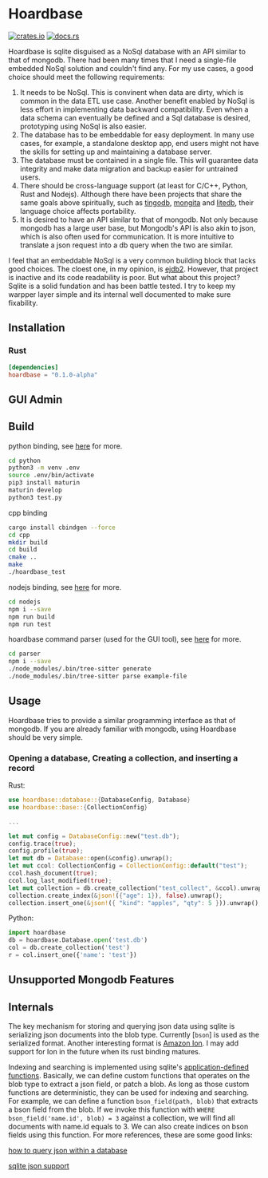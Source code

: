 # Hoardbase

[![crates.io](https://img.shields.io/crates/v/hoardbase.svg)](https://crates.io/crates/hoardbase) [![docs.rs](https://img.shields.io/docsrs/hoardbase)](https://docs.rs/hoardbase/0.1.0-alpha/hoardbase)
 
Hoardbase is sqlite disguised as a NoSql database with an API similar to that of mongodb. There had been many times that I need a single-file embedded NoSql solution and couldn't find any. For my use cases, a good choice should meet the following requirements:

1. It needs to be NoSql. This is convinent when data are dirty, which is common in the data ETL use case. Another benefit enabled by NoSql is less effort in implementing data backward compatibility. Even when a data schema can eventually be defined and a Sql database is desired, prototyping using NoSql is also easier.
2. The database has to be embeddable for easy deployment. In many use cases, for example, a standalone desktop app, end users might not have the skills for setting up and maintaining a database server.
3. The database must be contained in a single file. This will guarantee data integrity and make data migration and backup easier for untrained users. 
4. There should be cross-language support (at least for C/C++, Python, Rust and Nodejs). Although there have been projects that share the same goals above spiritually, such as [tingodb](https://github.com/sergeyksv/tingodb), [mongita](https://github.com/scottrogowski/mongita) and [litedb](https://www.litedb.org/), their language choice affects portability.
5. It is desired to have an API similar to that of mongodb. Not only because mongodb has a large user base, but Mongodb's API is also akin to json, which is also often used for communication. It is more intuitive to translate a json request into a db query when the two are similar.

I feel that an embeddable NoSql is a very common building block that lacks good choices. The cloest one, in my opinion, is [ejdb2](https://ejdb.org/). However, that project is inactive and its code readability is poor. But what about this project? Sqlite is a solid fundation and has been battle tested. I try to keep my warpper layer simple and its internal well documented to make sure fixability. 

## Installation

### Rust
```toml
[dependencies]
hoardbase = "0.1.0-alpha"
```

## GUI Admin

## Build

python binding, see [here](https://pyo3.rs) for more.
```bash
cd python
python3 -m venv .env
source .env/bin/activate
pip3 install maturin
maturin develop
python3 test.py
```

cpp binding
```bash
cargo install cbindgen --force
cd cpp
mkdir build
cd build
cmake ..
make
./hoardbase_test
```

nodejs binding, see [here](https://neon-bindings.com/docs/hello-world) for more.
```bash
cd nodejs
npm i --save
npm run build
npm run test
```

hoardbase command parser (used for the GUI tool), see [here](https://tree-sitter.github.io/tree-sitter/creating-parsers) for more.
```bash
cd parser
npm i --save
./node_modules/.bin/tree-sitter generate
./node_modules/.bin/tree-sitter parse example-file
```

<!-- cargo-sync-readme start -->

## Usage
Hoardbase tries to provide a similar programming interface as that of mongodb. If you are already familiar with mongodb, using Hoardbase should be 
very simple.

### Opening a database, Creating a collection, and inserting a record

Rust:
```rust
use hoardbase::database::{DatabaseConfig, Database}
use hoardbase::base::{CollectionConfig}

...

let mut config = DatabaseConfig::new("test.db");
config.trace(true);
config.profile(true);
let mut db = Database::open(&config).unwrap();
let mut ccol: CollectionConfig = CollectionConfig::default("test");
ccol.hash_document(true);
ccol.log_last_modified(true);
let mut collection = db.create_collection("test_collect", &ccol).unwrap();
collection.create_index(&json!({"age": 1}), false).unwrap();
collection.insert_one(&json!({ "kind": "apples", "qty": 5 })).unwrap();
```

Python:
```python
import hoardbase
db = hoardbase.Database.open('test.db')
col = db.create_collection('test')
r = col.insert_one({'name': 'test'})
```
## Unsupported Mongodb Features

## Internals
The key mechanism for storing and querying json data using sqlite is serializing json documents into the blob type. Currently [`bson`] is used 
as the serialized format. Another interesting format is [Amazon Ion](https://amzn.github.io/ion-docs/). I may add support for Ion in the future
when its rust binding matures. 

Indexing and searching is implemented using sqlite's [application-defined functions](https://www.sqlite.org/appfunc.html). Basically, we can define
custom functions that operates on the blob type to extract a json field, or patch a blob. As long as those custom functions are deterministic, they
can be used for indexing and searching. For example, we can define a function `bson_field(path, blob)` that extracts a bson field from the blob.
If we invoke this function with `WHERE bson_field('name.id', blob) = 3` against a collection, we will find all documents with name.id equals to 3. We can
also create indices on bson fields using this function. For more references, these are some good links:

[how to query json within a database](https://stackoverflow.com/questions/68447802/how-to-query-json-within-a-database)

[sqlite json support](https://dgl.cx/2020/06/sqlite-json-support)

<!-- cargo-sync-readme end -->